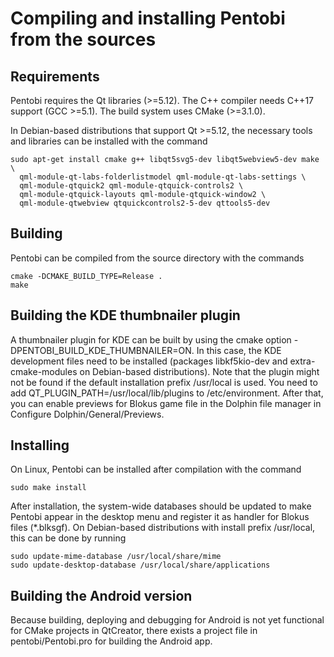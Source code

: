 Compiling and installing Pentobi from the sources
=================================================

Requirements
------------

Pentobi requires the Qt libraries (>=5.12). The C++ compiler needs
C++17 support (GCC >=5.1). The build system uses CMake (>=3.1.0).

In Debian-based distributions that support Qt >=5.12, the necessary
tools and libraries can be installed with the command
```
sudo apt-get install cmake g++ libqt5svg5-dev libqt5webview5-dev make \
  qml-module-qt-labs-folderlistmodel qml-module-qt-labs-settings \  
  qml-module-qtquick2 qml-module-qtquick-controls2 \  
  qml-module-qtquick-layouts qml-module-qtquick-window2 \  
  qml-module-qtwebview qtquickcontrols2-5-dev qttools5-dev
```

Building
--------

Pentobi can be compiled from the source directory with the commands
```
cmake -DCMAKE_BUILD_TYPE=Release .
make
```

Building the KDE thumbnailer plugin
-----------------------------------

A thumbnailer plugin for KDE can be built by using the cmake option
-DPENTOBI_BUILD_KDE_THUMBNAILER=ON. In this case, the KDE development
files need to be installed (packages libkf5kio-dev and
extra-cmake-modules on Debian-based distributions). Note that the
plugin might not be found if the default installation prefix /usr/local
is used. You need to add QT_PLUGIN_PATH=/usr/local/lib/plugins to
/etc/environment. After that, you can enable previews for Blokus game
file in the Dolphin file manager in Configure Dolphin/General/Previews.

Installing
----------

On Linux, Pentobi can be installed after compilation with the command
```
sudo make install
```
After installation, the system-wide databases should be updated to
make Pentobi appear in the desktop menu and register it as handler for
Blokus files (*.blksgf). On Debian-based distributions with install
prefix /usr/local, this can be done by running
```
sudo update-mime-database /usr/local/share/mime
sudo update-desktop-database /usr/local/share/applications
```

Building the Android version
----------------------------

Because building, deploying and debugging for Android is not yet
functional for CMake projects in QtCreator, there exists a project file
in pentobi/Pentobi.pro for building the Android app.
